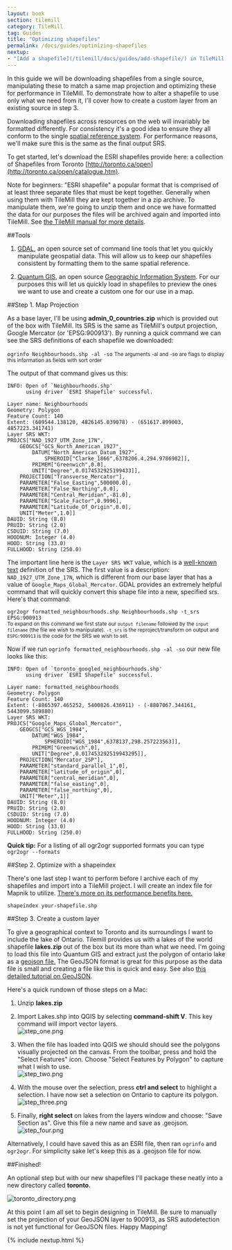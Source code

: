 ```yaml
---
layout: book
section: tilemill
category: TileMill
tag: Guides
title: "Optimizing shapefiles"
permalink: /docs/guides/optimizing-shapefiles
nextup:
- "[Add a shapefile](/tilemill/docs/guides/add-shapefile/) in TileMill."
---
```


In this guide we will be downloading shapefiles from a single source, manipulating these to match a same map projection and optimizing these for performance in TileMill. To demonstrate how to alter a shapefile to use only what we need from it, I'll cover how to create a custom layer from an existing source in step 3.

Downloading shapefiles across resources on the web will invariably be formatted differently. For consistency it's a good idea to ensure they all conform to the single [spatial reference system](http://en.wikipedia.org/wiki/Spatial_reference_system). For performance reasons, we'll make sure this is the same as the final output SRS.

To get started, let's download the ESRI shapefiles provide here: a collection of Shapefiles from Toronto [http://toronto.ca/open](http://toronto.ca/open/catalogue.htm).

Note for beginners: "ESRI shapefile" a popular format that is comprised of at least three separate files that must be kept together. Generally when using them with TileMill they are kept together in a zip archive. To manipulate them, we're going to unzip them and once we have formatted the data for our purposes the files will be archived again and imported into TileMill. See [the TileMill manual for more details](http://mapbox.com/tilemill/docs/manual/adding-layers/).
  
##Tools

1. [GDAL](http://gdal.org), an open source set of command line tools that let you quickly manipulate geospatial data. This will allow us to keep our shapefiles consistent by formatting them to the same spatial reference.

2. [Quantum GIS](http://qgis.org), an open source [Geographic Information System](http://en.wikipedia.org/wiki/Geographic_information_system). For our purposes this will let us quickly load in shapefiles to preview the ones we want to use and create a custom one for our use in a map.

##Step 1. Map Projection

As a base layer, I'll be using **admin\_0\_countries.zip** which is provided out of the box with TileMill. Its SRS is the same as TileMill's output projection, Google Mercator (or 'EPSG:900913'). By running a quick command we can see the SRS definitions of each shapefile we downloaded:

`ogrinfo Neighbourhoods.shp -al -so`
<small>The arguments -al and -so are flags to display this information as fields with sort order</small>

The output of that command gives us this:
    
    INFO: Open of `Neighbourhoods.shp'
          using driver `ESRI Shapefile' successful.

    Layer name: Neighbourhoods
    Geometry: Polygon
    Feature Count: 140
    Extent: (609544.138120, 4826145.039078) - (651617.899003, 4857223.341741)
    Layer SRS WKT:
    PROJCS["NAD_1927_UTM_Zone_17N",
        GEOGCS["GCS_North_American_1927",
            DATUM["North_American_Datum_1927",
                SPHEROID["Clarke_1866",6378206.4,294.9786982]],
            PRIMEM["Greenwich",0.0],
            UNIT["Degree",0.0174532925199433]],
        PROJECTION["Transverse_Mercator"],
        PARAMETER["False_Easting",500000.0],
        PARAMETER["False_Northing",0.0],
        PARAMETER["Central_Meridian",-81.0],
        PARAMETER["Scale_Factor",0.9996],
        PARAMETER["Latitude_Of_Origin",0.0],
        UNIT["Meter",1.0]]
    DAUID: String (8.0)
    PRUID: String (2.0)
    CSDUID: String (7.0)
    HOODNUM: Integer (4.0)
    HOOD: String (33.0)
    FULLHOOD: String (250.0)

The important line here is the `Layer SRS WKT` value, which is a [well-known text](http://en.wikipedia.org/wiki/Well-known_text) definition of the SRS. The first value is a description: `NAD_1927_UTM_Zone_17N`, which is different from our base layer that has a value of `Google_Maps_Global_Mercator`. GDAL provides an extremely helpful command that will quickly convert this shape file into a new, specified srs. Here's that command:

  `ogr2ogr formatted_neighbourhoods.shp Neighbourhoods.shp -t_srs EPSG:900913`  
<small>To expand on this command we first state our `output filename` followed by the `input filename` (the file we wish to manipulate). `-t_srs` is the reproject/transform on output and `ESPG:900913` is the code for the SRS we wish to set.</smalL>  
  
Now if we run `ogrinfo formatted_neighbourhoods.shp -al -so` our new file looks like this:

    INFO: Open of `toronto_googled_neighbourhoods.shp'
          using driver `ESRI Shapefile' successful.

    Layer name: formatted_neighbourhoods
    Geometry: Polygon
    Feature Count: 140
    Extent: (-8865397.465252, 5400826.436911) - (-8807067.344161, 5443099.589880)
    Layer SRS WKT:
    PROJCS["Google_Maps_Global_Mercator",
        GEOGCS["GCS_WGS_1984",
            DATUM["WGS_1984",
                SPHEROID["WGS_1984",6378137,298.257223563]],
            PRIMEM["Greenwich",0],
            UNIT["Degree",0.017453292519943295]],
        PROJECTION["Mercator_2SP"],
        PARAMETER["standard_parallel_1",0],
        PARAMETER["latitude_of_origin",0],
        PARAMETER["central_meridian",0],
        PARAMETER["false_easting",0],
        PARAMETER["false_northing",0],
        UNIT["Meter",1]]
    DAUID: String (8.0)
    PRUID: String (2.0)
    CSDUID: String (7.0)
    HOODNUM: Integer (4.0)
    HOOD: String (33.0)
    FULLHOOD: String (250.0)

**Quick tip:** For a listing of all ogr2ogr supported formats you can type `ogr2ogr --formats`

##Step 2. Optimize with a shapeindex

There's one last step I want to perform before I archive each of my shapefiles and import into a TileMill project. I will create an index file for Mapnik to utilize. [There's more on its performance benefits here.](http://developmentseed.org/blog/2011/mar/29/speed-optimizations-tilemill-shapefile-indexes)

    shapeindex your-shapefile.shp

##Step 3. Create a custom layer

To give a geographical context to Toronto and its surroundings I want to include the lake of Ontario. Tilemill provides us with a lakes of the world shapefile __lakes.zip__ out of the box but its more than what we need. I'm going to load this file into Quantum GIS and extract just the polygon of ontario lake as a [geojson file.](http://tilemill.com/pages/manual.html#geojson) The GeoJSON format is great for this purpose as the data file is small and creating a file like this is quick and easy. See also [this detailed tutorial on GeoJSON](http://support.mapbox.com/kb/mapping-101/geojson-for-fast-and-flexible-geodata-creation).

Here's a quick rundown of those steps on a Mac:

1. Unzip **lakes.zip** 
2. Import Lakes.shp into QGIS by selecting **command-shift V**. This key command will import vector layers.  
![step_one.png](/tilemill/assets/pages/optimize-shapefile-1.png)

3. When the file has loaded into QGIS we should should see the polygons visually projected on the canvas. From the toolbar, press and hold the "Select Features" icon. Choose "Select Features by Polygon" to capture what I wish to use.  
![step_two.png](/tilemill/assets/pages/optimize-shapefile-2.png)


4. With the mouse over the selection, press __ctrl and select__ to highlight a selection. I have now set a selection on Ontario to capture its polygon.  
![step_three.png](/tilemill/assets/pages/optimize-shapefile-3.png)

5. Finally, __right select__ on lakes from the layers window and choose: "Save Section as". Give this file a new name and save as .geojson.  
![step_four.png](/tilemill/assets/pages/optimize-shapefile-4.png)

Alternatively, I could have saved this as an ESRI file, then ran `ogrinfo` and `ogr2ogr`. For simplicity sake let's keep this as a .geojson file for now.

##Finished!

An optional step but with our new shapefiles I'll package these neatly into a new directory called __toronto__.

![toronto_directory.png](/tilemill/assets/pages/optimize-shapefile-5.png)

At this point I am all set to begin designing in TileMill. Be sure to manually set the projection of your GeoJSON layer to 900913, as SRS autodetection is not yet functional for GeoJSON files. Happy Mapping!

{% include nextup.html %}